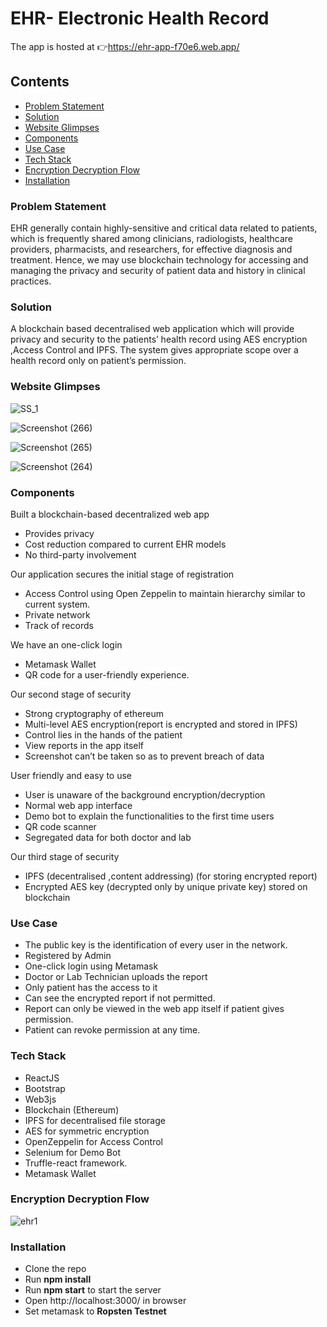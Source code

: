 # EHR- Electronic Health Record

The app is hosted at :point_right:https://ehr-app-f70e6.web.app/

## Contents
- [Problem Statement](Problem-Statement)
- [Solution](Solution)
- [Website Glimpses](Website-Glimpses)
- [Components](Components)
- [Use Case](Use-Case)
- [Tech Stack](url)
- [Encryption Decryption Flow](Encryption-Decryption-Flow)
- [Installation](Installation)


### Problem Statement

EHR generally contain highly-sensitive and critical data related to patients, which is frequently shared among clinicians, radiologists, healthcare providers, pharmacists, and researchers, for effective diagnosis and treatment. Hence, we may use blockchain technology for accessing and managing the privacy and security of patient data and history in clinical practices.

### Solution

A blockchain based decentralised web application which will provide privacy and security to the patients’ health record using AES encryption ,Access Control and IPFS. The system gives appropriate scope over a health record only on patient’s permission.

### Website Glimpses
![SS_1](https://user-images.githubusercontent.com/33730790/145254193-96841d59-2266-43e7-8c59-7e4eada3430d.png)


![Screenshot (266)](https://user-images.githubusercontent.com/33730790/145564104-4be338dd-84c0-4c5e-aa6b-386a86023411.png)

![Screenshot (265)](https://user-images.githubusercontent.com/33730790/145564118-891cd563-04ef-4ba7-8c90-770cc2565a64.png)

![Screenshot (264)](https://user-images.githubusercontent.com/33730790/145564134-17fedcc3-72d2-4637-9cb1-872184c7538d.png)



### Components 

Built a blockchain-based decentralized web app <br/>
- Provides privacy <br/>
- Cost reduction compared to current EHR models <br/>
- No third-party involvement <br/>

Our application secures the initial stage of registration <br/>
- Access Control using Open Zeppelin to maintain hierarchy similar to current system.
- Private network
- Track of records 

We have an one-click login <br/>
- Metamask Wallet
- QR code for a user-friendly experience.  

Our second stage of security<br/>
- Strong cryptography of ethereum
- Multi-level AES encryption(report is encrypted and stored in IPFS)
- Control lies in the hands of the patient
- View reports in the app itself
- Screenshot can’t be taken so as to prevent breach of data

User friendly and easy to use<br/>
- User is unaware of the background encryption/decryption 
- Normal web app interface
- Demo bot to explain the functionalities to the first time users
- QR code scanner
- Segregated data for both doctor and lab
            
Our third stage of security<br/>
- IPFS (decentralised ,content addressing) (for storing encrypted report)
- Encrypted AES key (decrypted only by unique private key)  stored on blockchain


### Use Case <br/>
- The public key is the identification of every user in the network.
- Registered by Admin
- One-click login using Metamask
- Doctor or Lab Technician uploads the report
- Only patient has the access to it
- Can see the encrypted report if not permitted.
- Report can only be viewed in the web app itself if patient gives permission.
- Patient can revoke permission at any time.

### Tech Stack
- ReactJS
- Bootstrap
- Web3js
- Blockchain (Ethereum)                   
- IPFS for decentralised file storage
- AES for symmetric encryption
- OpenZeppelin for Access Control
- Selenium for Demo Bot
- Truffle-react framework.
- Metamask Wallet


### Encryption Decryption Flow

![ehr1](https://user-images.githubusercontent.com/33730790/145253215-3523348c-47f8-4a75-88d1-a11ba7c0b6be.png)




### Installation

- Clone the repo
- Run **npm install**
- Run **npm start** to start the server
- Open http://localhost:3000/ in browser
- Set metamask to **Ropsten Testnet**





